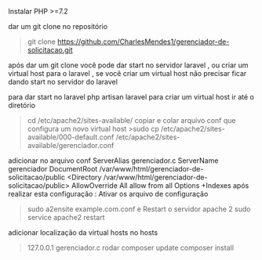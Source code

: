 Instalar PHP >=7.2

dar um git clone no repositório
>git clone https://github.com/CharlesMendes1/gerenciador-de-solicitacao.git

após dar um git clone você pode dar start no servidor laravel , ou criar um virtual host para o laravel , se você criar um virtual host não precisar ficar dando start no servidor do laravel

para dar start no laravel
 	php artisan laravel
para criar um virtual host
	ir até o diretório 
>cd /etc/apache2/sites-available/
	copiar e colar arquivo conf que configura um novo virtual host
		>sudo cp /etc/apache2/sites-available/000-default.conf /etc/apache2/sites-available/gerenciador.conf

adicionar no arquivo conf
        ServerAlias gerenciador.c
        ServerName gerenciador
        DocumentRoot /var/www/html/gerenciador-de-solicitacao/public
        <Directory /var/www/html/gerenciador-de-solicitacao/public>
          AllowOverride All
          allow from all
          Options +Indexes
        </Directory>
após realizar esta configuração :
Ativar os arquivo de configuração
>sudo a2ensite example.com.conf
e Restart o servidor apache 2
>sudo service apache2 restart

adicionar localização da virtual hosts no hosts
>127.0.0.1       gerenciador.c
rodar 
>composer update
>composer install
